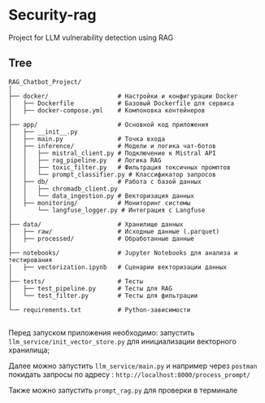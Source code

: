 # Security-rag

Project for LLM vulnerability detection using RAG

## Tree
```
RAG_Chatbot_Project/
│
├── docker/                   # Настройки и конфигурации Docker
│   ├── Dockerfile            # Базовый Dockerfile для сервиса
│   ├── docker-compose.yml    # Компоновка контейнеров
│
├── app/                      # Основной код приложения
│   ├── __init__.py
│   ├── main.py               # Точка входа
│   ├── inference/            # Модели и логика чат-ботов
│   │   ├── mistral_client.py # Подключение к Mistral API
│   │   ├── rag_pipeline.py   # Логика RAG
│   │   ├── toxic_filter.py   # Фильтрация токсичных промптов
│   │   └── prompt_classifier.py # Классификатор запросов
│   ├── db/                   # Работа с базой данных
│   │   ├── chromadb_client.py
│   │   └── data_ingestion.py # Векторизация данных
│   ├── monitoring/           # Мониторинг системы
│       └── langfuse_logger.py # Интеграция с Langfuse
│
├── data/                     # Хранилище данных
│   ├── raw/                  # Исходные данные (.parquet)
│   ├── processed/            # Обработанные данные
│
├── notebooks/                # Jupyter Notebooks для анализа и тестирования
│   ├── vectorization.ipynb   # Сценарии векторизации данных
│
├── tests/                    # Тесты
│   ├── test_pipeline.py      # Тесты для RAG
│   └── test_filter.py        # Тесты для фильтрации
│
└── requirements.txt          # Python-зависимости
```

## 
Перед запуском приложения необходимо:
запустить `llm_service/init_vector_store.py` для инициализации векторного хранилища;

Далее можно запустить
`llm_service/main.py` и например через `postman` покидать запросы по адресу : 
`http://localhost:8000/process_prompt/`

Также можно запустить `prompt_rag.py` для проверки в терминале